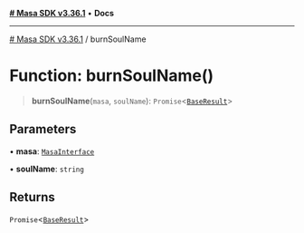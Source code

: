[**# Masa SDK v3.36.1**](../README.md) • **Docs**

***

[# Masa SDK v3.36.1](../globals.md) / burnSoulName

# Function: burnSoulName()

> **burnSoulName**(`masa`, `soulName`): `Promise`\<[`BaseResult`](../interfaces/BaseResult.md)\>

## Parameters

• **masa**: [`MasaInterface`](../interfaces/MasaInterface.md)

• **soulName**: `string`

## Returns

`Promise`\<[`BaseResult`](../interfaces/BaseResult.md)\>

